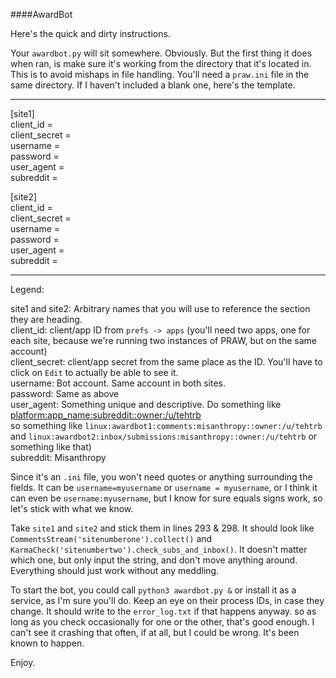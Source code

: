 ####AwardBot

Here's the quick and dirty instructions.

Your `awardbot.py` will sit somewhere. Obviously. But the first thing it does when ran, is make sure it's working from the directory that it's located in. This is to avoid mishaps in file handling. You'll need a `praw.ini` file in the same directory. If I haven't included a blank one, here's the template.

---

[site1]  
client_id =  
client_secret =  
username =  
password =  
user_agent =  
subreddit =  


[site2]  
client_id =  
client_secret =  
username =  
password =  
user_agent =  
subreddit =  

---

Legend:

site1 and site2: Arbitrary names that you will use to reference the section they are heading.  
client_id: client/app ID from `prefs -> apps` (you'll need two apps, one for each site, because we're running two instances of PRAW, but on the same account)  
client_secret: client/app secret from the same place as the ID. You'll have to click on `Edit` to actually be able to see it.  
username: Bot account. Same account in both sites.  
password: Same as above  
user_agent: Something unique and descriptive. Do something like <platform:app_name:subreddit::owner:/u/tehtrb>  
so something like `linux:awardbot1:comments:misanthropy::owner:/u/tehtrb` and `linux:awardbot2:inbox/submissions:misanthropy::owner:/u/tehtrb` or something like that)  
subreddit: Misanthropy  

Since it's an `.ini` file, you won't need quotes or anything surrounding the fields. It can be `username=myusername` or `username = myusername`, or I think it can even be `username:myusername`, but I know for sure equals signs work, so let's stick with what we know.

Take `site1` and `site2` and stick them in lines 293 & 298. It should look like `CommentsStream('sitenumberone').collect()` and `KarmaCheck('sitenumbertwo').check_subs_and_inbox()`. It doesn't matter which one, but only input the string, and don't move anything around. Everything should just work without any meddling.

To start the bot, you could call `python3 awardbot.py &` or install it as a service, as I'm sure you'll do. Keep an eye on their process IDs, in case they change. It should write to the `error_log.txt` if that happens anyway. so as long as you check occasionally for one or the other, that's good enough. I can't see it crashing that often, if at all, but I could be wrong. It's been known to happen.

Enjoy.
